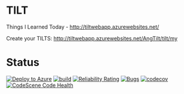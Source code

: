 # TILT 

Things I Learned  Today - http://tiltwebapp.azurewebsites.net/

Create your TILTS: http://tiltwebapp.azurewebsites.net/AngTilt/tilt/my
# Status
[![Deploy to Azure](https://github.com/ignatandrei/TILT/actions/workflows/deployAzure.yml/badge.svg)](https://github.com/ignatandrei/TILT/actions/workflows/deployAzure.yml)
[![build](https://github.com/ignatandrei/TILT/actions/workflows/build.yml/badge.svg?branch=main)](https://github.com/ignatandrei/TILT/actions/workflows/build.yml)
[![Reliability Rating](https://sonarcloud.io/api/project_badges/measure?project=ignatandrei_TILT&metric=reliability_rating)](https://sonarcloud.io/summary/new_code?id=ignatandrei_TILT)
[![Bugs](https://sonarcloud.io/api/project_badges/measure?project=ignatandrei_TILT&metric=bugs)](https://sonarcloud.io/summary/new_code?id=ignatandrei_TILT)
[![codecov](https://codecov.io/gh/ignatandrei/TILT/branch/main/graph/badge.svg?token=Wv6MchqYRX)](https://codecov.io/gh/ignatandrei/TILT)
[![CodeScene Code Health](https://codescene.io/projects/26366/status-badges/code-health)](https://codescene.io/projects/26366)

